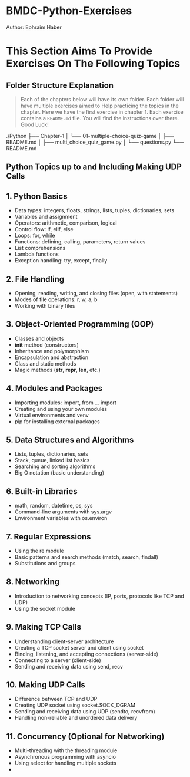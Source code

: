 # BMDC-Python-Exercises

Author: Ephraim Haber

# This Section Aims To Provide Exercises On The Following Topics

## Folder Structure Explanation

> Each of the chapters below will have its own folder. Each folder will have multiple exercises aimed to Help practicing the topics in the chapter. Here we have the first exercise in chapter 1. Each exercise contains a `README.md` file. You will find the instructions over there. Good Luck!

./Python
├── Chapter-1
│ └── 01-multiple-choice-quiz-game
│ ├── README.md
│ ├── multi_choice_quiz_game.py
│ └── questions.py
└── README.md

## Python Topics up to and Including Making UDP Calls

## 1. Python Basics

- Data types: integers, floats, strings, lists, tuples, dictionaries, sets
- Variables and assignment
- Operators: arithmetic, comparison, logical
- Control flow: if, elif, else
- Loops: for, while
- Functions: defining, calling, parameters, return values
- List comprehensions
- Lambda functions
- Exception handling: try, except, finally

## 2. File Handling

- Opening, reading, writing, and closing files (open, with statements)
- Modes of file operations: r, w, a, b
- Working with binary files

## 3. Object-Oriented Programming (OOP)

- Classes and objects
- **init** method (constructors)
- Inheritance and polymorphism
- Encapsulation and abstraction
- Class and static methods
- Magic methods (**str**, **repr**, **len**, etc.)

## 4. Modules and Packages

- Importing modules: import, from ... import
- Creating and using your own modules
- Virtual environments and venv
- pip for installing external packages

## 5. Data Structures and Algorithms

- Lists, tuples, dictionaries, sets
- Stack, queue, linked list basics
- Searching and sorting algorithms
- Big O notation (basic understanding)

## 6. Built-in Libraries

- math, random, datetime, os, sys
- Command-line arguments with sys.argv
- Environment variables with os.environ

## 7. Regular Expressions

- Using the re module
- Basic patterns and search methods (match, search, findall)
- Substitutions and groups

## 8. Networking

- Introduction to networking concepts (IP, ports, protocols like TCP and UDP)
- Using the socket module

## 9. Making TCP Calls

- Understanding client-server architecture
- Creating a TCP socket server and client using socket
- Binding, listening, and accepting connections (server-side)
- Connecting to a server (client-side)
- Sending and receiving data using send, recv

## 10. Making UDP Calls

- Difference between TCP and UDP
- Creating UDP socket using socket.SOCK_DGRAM
- Sending and receiving data using UDP (sendto, recvfrom)
- Handling non-reliable and unordered data delivery

## 11. Concurrency (Optional for Networking)

- Multi-threading with the threading module
- Asynchronous programming with asyncio
- Using select for handling multiple sockets
-
